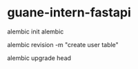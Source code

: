 # guane-intern-fastapi

alembic init alembic

alembic revision -m "create user table"

alembic upgrade head